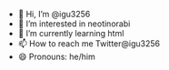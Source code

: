 - 👋 Hi, I’m @igu3256
- 👀 I’m interested in neotinorabi
- 🌱 I’m currently learning html
- 📫 How to reach me Twitter@igu3256
- 😄 Pronouns: he/him

<!---
igu3256/igu3256 is a ✨ special ✨ repository because its `README.md` (this file) appears on your GitHub profile.
You can click the Preview link to take a look at your changes.
--->
